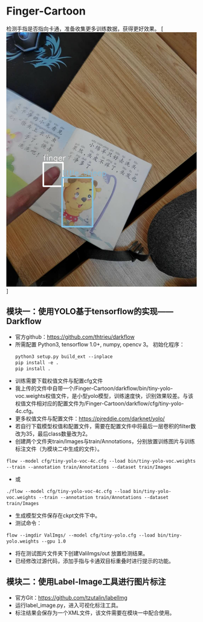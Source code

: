 # Finger-Cartoon
检测手指是否指向卡通，准备收集更多训练数据，获得更好效果。
[![img](preview.jpg)]
## 模块一：使用YOLO基于tensorflow的实现——Darkflow
-	官方github：https://github.com/thtrieu/darkflow
-	所需配置  Python3, tensorflow 1.0+, numpy, opencv 3。
初始化程序：
    ```shell
    python3 setup.py build_ext --inplace
    pip install -e .
    pip install .
    ```
- 训练需要下载权值文件与配置cfg文件
- 我上传的文件中自带一个/Finger-Cartoon/darkflow/bin/tiny-yolo-voc.weights权值文件，是小型yolo模型，训练速度快，识别效果较差。与该权值文件相对应的配置文件为/Finger-Cartoon/darkflow/cfg/tiny-yolo-4c.cfg。
- 更多权值文件与配置文件：https://pjreddie.com/darknet/yolo/
- 若自行下载模型权值和配置文件，需要在配置文件中将最后一层卷积的filter数改为35，最后class数量改为2。
- 创建两个文件夹train/Images与train/Annotations，分别放置训练图片与训练标注文件（为模块二中生成的文件）。
```
flow --model cfg/tiny-yolo-voc-4c.cfg --load bin/tiny-yolo-voc.weights --train --annotation train/Annotations --dataset train/Images
```
- 或
```
./flow --model cfg/tiny-yolo-voc-4c.cfg --load bin/tiny-yolo-voc.weights --train --annotation train/Annotations --dataset train/Images
```
- 生成模型文件保存在ckpt文件下中。
- 测试命令：
```
flow --imgdir ValImgs/ --model cfg/tiny-yolo.cfg --load bin/tiny-yolo.weights --gpu 1.0
```
- 将在测试图片文件夹下创建ValiImgs/out 放置检测结果。
- 已经修改过源代码，添加手指与卡通双目标重叠时进行提示的功能。

## 模块二：使用Label-Image工具进行图片标注
- 官方Git：https://github.com/tzutalin/labelImg
- 运行label_image.py，进入可视化标注工具。
- 标注结果会保存为一个XML文件，该文件需要在模块一中配合使用。

